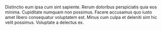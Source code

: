 Distinctio eum ipsa cum sint sapiente. Rerum doloribus perspiciatis quia eos minima. Cupiditate numquam non possimus. Facere accusamus quo iusto amet libero consequatur voluptatem est. Minus cum culpa et deleniti sint hic velit possimus. Voluptate a delectus ex.